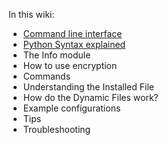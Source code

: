 In this wiki:
* [Command line interface](https://github.com/RickestRickSanchez/dotmanager/wiki/Commandline-interface)
* [Python Syntax explained](https://github.com/RickestRickSanchez/dotmanager/wiki/Python-syntax)
* The Info module
* How to use encryption
* Commands
* Understanding the Installed File
* How do the Dynamic Files work?
* Example configurations
* Tips
* Troubleshooting
